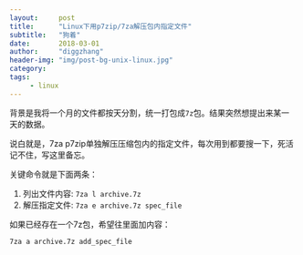 ```yaml
---
layout:     post
title:      "Linux下用p7zip/7za解压包内指定文件"
subtitle:   "狗着"
date:       2018-03-01
author:     "diggzhang"
header-img: "img/post-bg-unix-linux.jpg"
category:
tags:
     - linux
---
```


背景是我将一个月的文件都按天分割，统一打包成`7z`包。结果突然想提出来某一天的数据。

说白就是，7za p7zip单独解压压缩包内的指定文件，每次用到都要搜一下，死活记不住，写这里备忘。

关键命令就是下面两条：

1. 列出文件内容: `7za l archive.7z`
2. 解压指定文件: `7za e archive.7z spec_file`

如果已经存在一个7z包，希望往里面加内容：

```shell
7za a archive.7z add_spec_file
```
